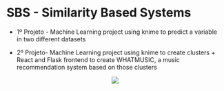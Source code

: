 # SBS - Similarity Based Systems

- 1º Projeto - Machine Learning project using knime to predict a variable in two different datasets

- 2º Projeto- Machine Learning project using knime to create clusters + React and Flask frontend to create WHATMUSIC, a music recommendation system based on those clusters

<p align="center">
  <img src="https://github.com/mariajbp/SBS/blob/master/2º%20Projeto/whatmusic/public/logo192.png?raw=true">
</p>
